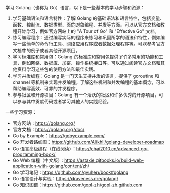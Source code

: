 学习 Golang（也称为 Go）语言，以下是一些基本的学习步骤和资源：

1. 学习基础语法和语言特性：了解 Golang 的基础语法和语言特性，包括变量、函数、控制流、数据类型、面向对象编程、并发等方面。可以从官方文档和教程开始学习，例如官方网站上的 "A Tour of Go" 和 "Effective Go" 文档。
2. 练习编写程序：通过编写实际的程序来练习和巩固所学的语法和特性，例如编写一些简单的命令行工具、网络应用程序或者数据处理程序等。可以参考官方文档中的例子或者其他开源项目。
3. 学习标准库和常用包：Golang 的标准库和常用包提供了许多常用的功能和工具，例如网络、数据库、加密、操作系统接口等。可以通过阅读官方文档和其他资料学习这些包的使用方法和最佳实践。
4. 学习并发编程：Golang 是一门天生支持并发的语言，提供了 goroutine 和 channel 等机制来实现并发编程。了解这些机制和并发编程的基本概念，可以帮助编写高效、可靠的并发程序。
5. 参与社区和开源项目：Golang 有一个活跃的社区和许多优秀的开源项目，可以参与其中贡献代码或者学习其他人的实践经验。

一些学习资源：

- 官方网站：https://golang.org/
- 官方文档：https://golang.org/doc/
- Go by Example：https://gobyexample.com/
- Go 开发者路线图：https://github.com/Alikhll/golang-developer-roadmap
- Go 语言高级编程（在线阅读）：https://chai2010.cn/advanced-go-programming-book/
- Go Web 编程（中文版）：https://astaxie.gitbooks.io/build-web-application-with-golang/content/zh/
- Go 学习笔记：https://github.com/qyuhen/book#golang
- Go 语言设计与实现：https://draveness.me/golang/
- Go 知识图谱：https://github.com/gopl-zh/gopl-zh.github.com